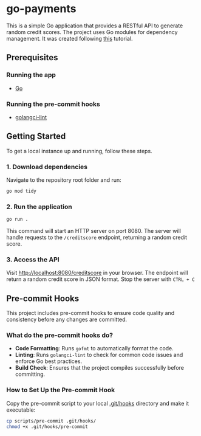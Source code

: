 # go-payments

This is a simple Go application that provides a RESTful API to generate random credit scores. The project uses Go modules for dependency management. It was created following [this](https://medium.com/@Moesif/building-a-restful-api-with-go-dbd6e7aecf87) tutorial.

## Prerequisites

### Running the app
- [Go](https://golang.org/dl/)

### Running the pre-commit hooks
- [golangci-lint](https://github.com/golangci/golangci-lint)

## Getting Started

To get a local instance up and running, follow these steps.

### 1. Download dependencies
Navigate to the repository root folder and run:
```bash
go mod tidy
```

### 2. Run the application
```bash
go run .
```

This command will start an HTTP server on port 8080. The server will handle requests to the `/creditscore` endpoint, returning a random credit score. 

### 3. Access the API
Visit [http://localhost:8080/creditscore](http://localhost:8080/creditscore) in your browser. The endpoint will return a random credit score in JSON format. Stop the server with `CTRL + C`

## Pre-commit Hooks

This project includes pre-commit hooks to ensure code quality and consistency before any changes are committed.

### What do the pre-commit hooks do?

- **Code Formatting**: Runs `gofmt` to automatically format the code.
- **Linting**: Runs `golangci-lint` to check for common code issues and enforce Go best practices.
- **Build Check**: Ensures that the project compiles successfully before committing.

### How to Set Up the Pre-commit Hook


Copy the pre-commit script to your local [.git/hooks](.git/hooks) directory and make it executable:


```bash
cp scripts/pre-commit .git/hooks/
chmod +x .git/hooks/pre-commit
```

